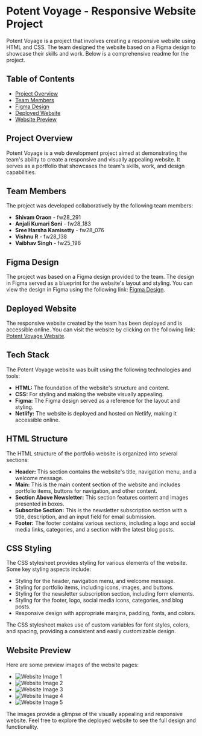 # Potent Voyage - Responsive Website Project

Potent Voyage is a project that involves creating a responsive website using HTML and CSS. The team designed the website based on a Figma design to showcase their skills and work. Below is a comprehensive readme for the project.

## Table of Contents
- [Project Overview](#project-overview)
- [Team Members](#team-members)
- [Figma Design](#figma-design)
- [Deployed Website](#deployed-website)
- [Website Preview](#website-preview)

## Project Overview
Potent Voyage is a web development project aimed at demonstrating the team's ability to create a responsive and visually appealing website. It serves as a portfolio that showcases the team's skills, work, and design capabilities.

## Team Members
The project was developed collaboratively by the following team members:

- **Shivam Oraon** -  fw28_291
- **Anjali Kumari Soni** -  fw28_183
- **Sree Harsha Kamisetty** -  fw28_076
- **Vishnu R** -  fw28_138
- **Vaibhav Singh** - fw25_196

## Figma Design
The project was based on a Figma design provided to the team. The design in Figma served as a blueprint for the website's layout and styling. You can view the design in Figma using the following link: [Figma Design](https://www.figma.com/file/P728ZEPqIwLTH6OTsqcJcD/Responsive_Template?type=design&node-id=0-1&mode=design&t=WBpxKDknW86adrGL-0).

## Deployed Website
The responsive website created by the team has been deployed and is accessible online. You can visit the website by clicking on the following link: [Potent Voyage Website](https://spectacular-salmiakki-3bb190.netlify.app/).

## Tech Stack
The Potent Voyage website was built using the following technologies and tools:

- **HTML:** The foundation of the website's structure and content.
- **CSS:** For styling and making the website visually appealing.
- **Figma:** The Figma design served as a reference for the layout and styling.
- **Netlify:** The website is deployed and hosted on Netlify, making it accessible online.

## HTML Structure
The HTML structure of the portfolio website is organized into several sections:

- **Header:** This section contains the website's title, navigation menu, and a welcome message.
- **Main:** This is the main content section of the website and includes portfolio items, buttons for navigation, and other content.
- **Section Above Newsletter:** This section features content and images presented in boxes.
- **Subscribe Section:** This is the newsletter subscription section with a title, description, and an input field for email submission.
- **Footer:** The footer contains various sections, including a logo and social media links, categories, and a section with the latest blog posts.

## CSS Styling
The CSS stylesheet provides styling for various elements of the website. Some key styling aspects include:

- Styling for the header, navigation menu, and welcome message.
- Styling for portfolio items, including icons, images, and buttons.
- Styling for the newsletter subscription section, including form elements.
- Styling for the footer, logo, social media icons, categories, and blog posts.
- Responsive design with appropriate margins, padding, fonts, and colors.

The CSS stylesheet makes use of custom variables for font styles, colors, and spacing, providing a consistent and easily customizable design.

## Website Preview
Here are some preview images of the website pages:
- ![Website Image 1](https://github.com/vaibhavsingh326/potent-voyage-8716/assets/146928943/0f7065bc-eb1d-4018-85fc-2a15077b2eac)
- ![Website Image 2](https://github.com/vaibhavsingh326/potent-voyage-8716/assets/146928943/a4f36ace-2b40-4ab5-9f5f-342de80041c3)
- ![Website Image 3](https://github.com/vaibhavsingh326/potent-voyage-8716/assets/146928943/4af50c33-750c-42a0-9314-ca2d9ebdf309)
- ![Website Image 4](https://github.com/vaibhavsingh326/potent-voyage-8716/assets/146928943/6485af94-9a30-49d0-94f4-da9db8e1c92b)
- ![Website Image 5](https://github.com/vaibhavsingh326/potent-voyage-8716/assets/146928943/20578614-8856-4f9d-8a5c-61565bef062f)

The images provide a glimpse of the visually appealing and responsive website. Feel free to explore the deployed website to see the full design and functionality.
